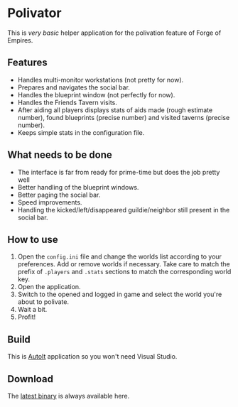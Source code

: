 # Polivator
This is *very basic* helper application for the polivation feature of Forge of Empires.

## Features
- Handles multi-monitor workstations (not pretty for now).
- Prepares and navigates the social bar.
- Handles the blueprint window (not perfectly for now).
- Handles the Friends Tavern visits.
- After aiding all players displays stats of aids made (rough estimate number), found blueprints (precise number) and visited taverns (precise number).
- Keeps simple stats in the configuration file.

## What needs to be done
- The interface is far from ready for prime-time but does the job pretty well 
- Better handling of the blueprint windows.
- Better paging the social bar.
- Speed improvements.
- Handling the kicked/left/disappeared guildie/neighbor still present in the social bar.

## How to use
1. Open the `config.ini` file and change the worlds list according to your preferences. Add or remove worlds if necessary. Take care to match the prefix of `.players` and `.stats` sections to match the corresponding world key.
2. Open the application.
3. Switch to the opened and logged in game and select the world you're about to polivate.
4. Wait a bit.
5. Profit!

## Build
This is [AutoIt](https://autoitscript.com/ ) application so you won't need Visual Studio.

## Download
The [latest binary](https://github.com/StoyanDimitrov/polivator/raw/bin/Polivator.exe) is always available here.
